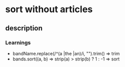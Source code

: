 # sort without articles

## description


### Learnings
- bandName.replace(/^(a |the |an)/i, "").trim()  => trim
- bands.sort((a, b) => strip(a) > strip(b) ? 1 : -1  => sort 
